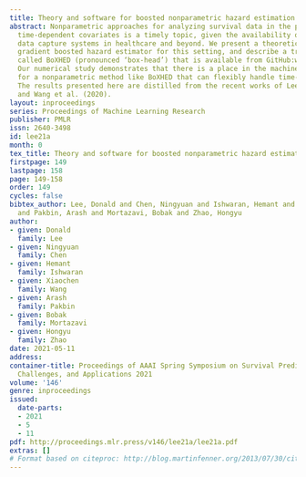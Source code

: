 ```yaml
---
title: Theory and software for boosted nonparametric hazard estimation
abstract: Nonparametric approaches for analyzing survival data in the presence of
  time-dependent covariates is a timely topic, given the availability of high frequency
  data capture systems in healthcare and beyond. We present a theoretically justified
  gradient boosted hazard estimator for this setting, and describe a tree-based implementation
  called BoXHED (pronounced ‘box-head’) that is available from GitHub:www.github.com/BoXHED.
  Our numerical study demonstrates that there is a place in the machine learning toolbox
  for a nonparametric method like BoXHED that can flexibly handle time-dependent covariates.
  The results presented here are distilled from the recent works of Lee et al. (2021)
  and Wang et al. (2020).
layout: inproceedings
series: Proceedings of Machine Learning Research
publisher: PMLR
issn: 2640-3498
id: lee21a
month: 0
tex_title: Theory and software for boosted nonparametric hazard estimation
firstpage: 149
lastpage: 158
page: 149-158
order: 149
cycles: false
bibtex_author: Lee, Donald and Chen, Ningyuan and Ishwaran, Hemant and Wang, Xiaochen
  and Pakbin, Arash and Mortazavi, Bobak and Zhao, Hongyu
author:
- given: Donald
  family: Lee
- given: Ningyuan
  family: Chen
- given: Hemant
  family: Ishwaran
- given: Xiaochen
  family: Wang
- given: Arash
  family: Pakbin
- given: Bobak
  family: Mortazavi
- given: Hongyu
  family: Zhao
date: 2021-05-11
address:
container-title: Proceedings of AAAI Spring Symposium on Survival Prediction - Algorithms,
  Challenges, and Applications 2021
volume: '146'
genre: inproceedings
issued:
  date-parts:
  - 2021
  - 5
  - 11
pdf: http://proceedings.mlr.press/v146/lee21a/lee21a.pdf
extras: []
# Format based on citeproc: http://blog.martinfenner.org/2013/07/30/citeproc-yaml-for-bibliographies/
---
```

